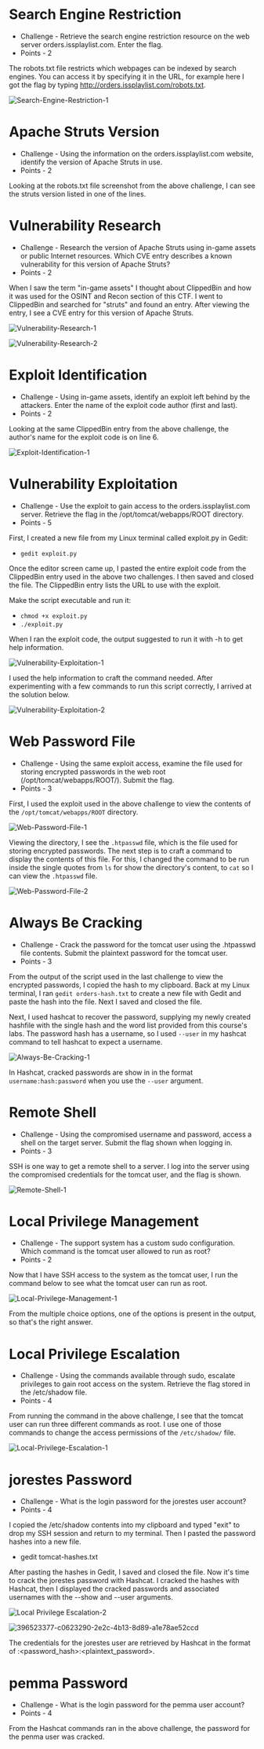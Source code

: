 # Search Engine Restriction

* Challenge - Retrieve the search engine restriction resource on the web server orders.issplaylist.com. Enter the flag.
* Points - 2

The robots.txt file restricts which webpages can be indexed by search engines. You can access it by specifying it in the URL, for example here I got the flag by typing http://orders.issplaylist.com/robots.txt. 

![Search-Engine-Restriction-1](https://github.com/user-attachments/assets/bc5588ff-adfe-489a-aee4-3b230cd64cd6)


# Apache Struts Version

* Challenge - Using the information on the orders.issplaylist.com website, identify the version of Apache Struts in use.
* Points - 2

Looking at the robots.txt file screenshot from the above challenge, I can see the struts version listed in one of the lines.  


# Vulnerability Research

* Challenge - Research the version of Apache Struts using in-game assets or public Internet resources. Which CVE entry describes a known vulnerability for this version of Apache Struts?
* Points - 2

When I saw the term "in-game assets" I thought about ClippedBin and how it was used for the OSINT and Recon section of this CTF. I went to ClippedBin and searched for "struts" and found an entry. After viewing the entry, I see a CVE entry for this version of Apache Struts. 

![Vulnerability-Research-1](https://github.com/user-attachments/assets/61f20ba3-d9e2-48b8-9363-a0abec860879)

![Vulnerability-Research-2](https://github.com/user-attachments/assets/ad97543c-2ea8-4d29-b1a3-34136dca3f21)


# Exploit Identification

* Challenge - Using in-game assets, identify an exploit left behind by the attackers. Enter the name of the exploit code author (first and last).
* Points - 2

Looking at the same ClippedBin entry from the above challenge, the author's name for the exploit code is on line 6. 

![Exploit-Identification-1](https://github.com/user-attachments/assets/80a8caa3-1561-4498-a57b-efedfc203678)


# Vulnerability Exploitation

* Challenge - Use the exploit to gain access to the orders.issplaylist.com server. Retrieve the flag in the /opt/tomcat/webapps/ROOT directory.
* Points - 5

First, I created a new file from my Linux terminal called exploit.py in Gedit:
* ```gedit exploit.py```

Once the editor screen came up, I pasted the entire exploit code from the ClippedBin entry used in the above two challenges. I then saved and closed the file. The ClippedBin entry lists the URL to use with the exploit.

Make the script executable and run it:
* ```chmod +x exploit.py```
* ```./exploit.py```

When I ran the exploit code, the output suggested to run it with -h to get help information. 

![Vulnerability-Exploitation-1](https://github.com/user-attachments/assets/da2d924a-e466-46ad-bb81-34d06b5cbcec)

I used the help information to craft the command needed. After experimenting with a few commands to run this script correctly, I arrived at the solution below.

![Vulnerability-Exploitation-2](https://github.com/user-attachments/assets/eb81b631-c1b7-4447-aba5-fe00e65bc23d)


# Web Password File

* Challenge - Using the same exploit access, examine the file used for storing encrypted passwords in the web root (/opt/tomcat/webapps/ROOT/). Submit the flag.
* Points - 3

First, I used the exploit used in the above challenge to view the contents of the ```/opt/tomcat/webapps/ROOT``` directory. 

![Web-Password-File-1](https://github.com/user-attachments/assets/33a7ce7c-1c70-4ff6-9d54-4d59ab74936b)

Viewing the directory, I see the ```.htpasswd``` file, which is the file used for storing encrypted passwords. The next step is to craft a command to display the contents of this file. For this, I changed the command to be run inside the single quotes from ```ls``` for show the directory's content, to ```cat``` so I can view the ```.htpasswd``` file.

![Web-Password-File-2](https://github.com/user-attachments/assets/a8441cb2-156f-4728-bafb-6724fc4ae8d9)


# Always Be Cracking

* Challenge - Crack the password for the tomcat user using the .htpasswd file contents. Submit the plaintext password for the tomcat user.
* Points - 3

From the output of the script used in the last challenge to view the encrypted passwords, I copied the hash to my clipboard. Back at my Linux terminal, I ran ```gedit orders-hash.txt``` to create a new file with Gedit and paste the hash into the file. Next I saved and closed the file. 

Next, I used hashcat to recover the password, supplying my newly created hashfile with the single hash and the word list provided from this course's labs. The password hash has a username, so I used ```--user``` in my hashcat command to tell hashcat to expect a username. 

![Always-Be-Cracking-1](https://github.com/user-attachments/assets/fc39df42-9bee-482d-9d19-a068138b81eb)

In Hashcat, cracked passwords are show in in the format ```username:hash:password``` when you use the ```--user``` argument. 

# Remote Shell

* Challenge - Using the compromised username and password, access a shell on the target server. Submit the flag shown when logging in.
* Points - 3

SSH is one way to get a remote shell to a server. I log into the server using the compromised credentials for the tomcat user, and the flag is shown.  

![Remote-Shell-1](https://github.com/user-attachments/assets/675139d6-afbd-448a-a871-2f0416fab3be)


# Local Privilege Management

* Challenge - The support system has a custom sudo configuration. Which command is the tomcat user allowed to run as root?
* Points - 2

Now that I have SSH access to the system as the tomcat user, I run the command below to see what the tomcat user can run as root.  

![Local-Privilege-Management-1](https://github.com/user-attachments/assets/c13e8c83-d2da-4336-a9dd-765e026eac43)

From the multiple choice options, one of the options is present in the output, so that's the right answer.


# Local Privilege Escalation

* Challenge - Using the commands available through sudo, escalate privileges to gain root access on the system. Retrieve the flag stored in the /etc/shadow file.
* Points - 4

From running the command in the above challenge, I see that the tomcat user can run three different commands as root. I use one of those commands to change the access permissions of the ```/etc/shadow/``` file. 

![Local-Privilege-Escalation-1](https://github.com/user-attachments/assets/edc481a9-737b-484e-87f0-708eeba9514e)


# jorestes Password

* Challenge - What is the login password for the jorestes user account?
* Points - 4

I copied the /etc/shadow contents into my clipboard and typed "exit" to drop my SSH session and return to my terminal. Then I pasted the password hashes into a new file.
* gedit tomcat-hashes.txt

After pasting the hashes in Gedit, I saved and closed the file. Now it's time to crack the jorestes password with Hashcat. I cracked the hashes with Hashcat, then I displayed the cracked passwords and associated usernames with the --show and --user arguments.

![Local Privilege Escalation-2](https://github.com/user-attachments/assets/758754f4-5125-414c-90f5-6d4f8b29f24b)

![396523377-c0623290-2e2c-4b13-8d89-a1e78ae52ccd](https://github.com/user-attachments/assets/3343a6c9-3556-4e9e-9c93-b038db434cbf)

The credentials for the jorestes user are retrieved by Hashcat in the format of <user>:<password_hash>:<plaintext_password>.


# pemma Password

* Challenge - What is the login password for the pemma user account?
* Points - 4

From the Hashcat commands ran in the above challenge, the password for the penma user was cracked. 
